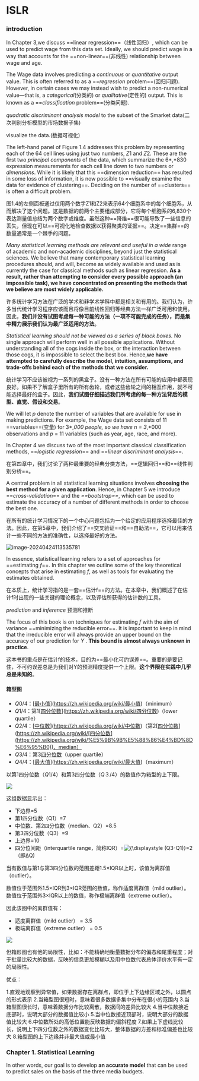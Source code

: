 # ISLR

### introduction

In Chapter 3,we discuss ==linear regression==（线性回归）, which can be used to predict wage from this data set. Ideally, we should predict wage in a way that accounts for the ==non-linear==(非线性) relationship between wage and age. 

The Wage data involves predicting a *continuous* or *quantitative* output value. This is often referred to as a ==*regression* problem==(回归问题). However, in certain cases we may instead wish to predict a non-numerical value—that is, a *categorical*(分类的) or *qualitative*(定性的) output. This is known as a ==*classification* problem==(分类问题). 

 *quadratic discriminant analysis model* to the subset of the Smarket data(二次判别分析模型的市场数据子集)

 visualize the data.(数据可视化)

The left-hand panel of Figure 1.4 addresses this problem by representing each of the 64 cell lines using just two numbers, *Z*1 and *Z*2. These are the first two *principal components* of the data, which summarize the 6*,*830 expression measurements for each cell line down to two numbers or *dimensions*. While it is likely that this ==dimension reduction== has resulted in some loss of information, it is now possible to ==visually examine the data for evidence of clustering==. Deciding on the number of ==clusters== is often a difficult problem. 

图1.4的左侧面板通过仅用两个数字Z1和Z2来表示64个细胞系中的每个细胞系，从而解决了这个问题。这是数据的前两个主要组成部分，它将每个细胞系的6,830个表达测量值总结为两个数字或维度。虽然这种==降维==很可能导致了一些信息的丢失，但现在可以==可视化地检查数据以获得聚类的证据==。决定==集群==的数量通常是一个棘手的问题。

*Many statistical learning methods are relevant and useful in a wide* range of academic and non-academic disciplines, beyond just the statistical sciences. We believe that many contemporary statistical learning procedures should, and will, become as widely available and used as is currently the case for classical methods such as linear regression. **As a result, rather than attempting to consider every possible approach (an impossible task), we have concentrated on presenting the methods that we believe are most widely applicable.**

许多统计学习方法在广泛的学术和非学术学科中都是相关和有用的。我们认为，许多当代统计学习程序应该而且将像目前线性回归等经典方法一样广泛可用和使用。因此，**我们并没有试图考虑每一种可能的方法（一项不可能完成的任务），而是集中精力展示我们认为最广泛适用的方法**。

*Statistical learning should not be viewed as a series of black boxes.* No single approach will perform well in all possible applications. Without understanding all of the cogs inside the box, or the interaction between those cogs, it is impossible to select the best box. Hence,**we have attempted to carefully describe the model, intuition, assumptions, and trade-offs behind each of the methods that we consider.**

统计学习不应该被视为一系列的黑盒子。没有一种方法在所有可能的应用中都表现良好。如果不了解盒子里所有的所有齿轮，或者这些齿轮之间的相互作用，就不可能选择最好的盒子。因此，**我们试图仔细描述我们所考虑的每一种方法背后的模型、直觉、假设和交易**。

We will let *p* denote the number of variables that are available for use in making predictions. For example, the Wage data set consists of 11 ==variables==(变量) for 3*,*000 people, so we have *n* = 3*,*000 observations and *p* = 11 variables (such as year, age, race, and more). 

 In Chapter 4 we discuss two of the most important classical classification methods, ==*logistic regression*== and ==*linear discriminant analysis*==.

在第四章中，我们讨论了两种最重要的经典分类方法，==逻辑回归==和==线性判别分析==。

A central problem in all statistical learning situations involves **choosing the best method for a given application**. Hence, in Chapter 5 we introduce ==*cross-validation*== and the *==bootstrap==*, which can be used to estimate the accuracy of a number of different methods in order to choose the best one.

在所有的统计学习情况下的一个中心问题包括为一个给定的应用程序选择最佳的方法。因此，在第5章中，我们介绍了==交叉验证==和==自助法==，它可以用来估计一些不同的方法的准确性，以选择最好的方法。

![image-20240424113535781](C:\Users\27198\AppData\Roaming\Typora\typora-user-images\image-20240424113535781.png)

In essence, statistical learning refers to a set of approaches for ==estimating *f*==. In this chapter we outline some of the key theoretical concepts that arise in estimating *f*, as well as tools for evaluating the estimates obtained.

在本质上，统计学习指的是一套==估计f==的方法。在本章中，我们概述了在估计f时出现的一些关键的理论概念，以及评估所获得的估计数的工具。

*prediction* and *inference*    预测和推断

The focus of this book is on techniques for estimating *f* with the aim of variance ==minimizing the reducible error==. It is important to keep in mind that the irreducible error will always provide an upper bound on the accuracy of our prediction for *Y* . **This bound is almost always unknown in practice**.

这本书的重点是在估计f的技术，目的为==最小化可约误差==。重要的是要记住，不可约误差总是为我们对Y的预测精度提供一个上限。**这个界限在实践中几乎总是未知的**。

#### 箱型图

- *Q*0/4：[[最小值](https://zh.wikipedia.org/wiki/%E6%9C%80%E5%B0%8F%E5%80%BC)](https://zh.wikipedia.org/wiki/最小值)（minimum）
- *Q*1/4：第1[[四分位数](https://zh.wikipedia.org/wiki/%E5%9B%9B%E5%88%86%E4%BD%8D%E6%95%B0)](https://zh.wikipedia.org/wiki/四分位数)（lower quartile）
- *Q*2/4：[[中位数](https://zh.wikipedia.org/wiki/%E4%B8%AD%E4%BD%8D%E6%95%B8)](https://zh.wikipedia.org/wiki/中位數)（第2[[四分位数](https://zh.wikipedia.org/wiki/%E5%9B%9B%E5%88%86%E4%BD%8D%E6%95%B0)](https://zh.wikipedia.org/wiki/[四分位数](https://zh.wikipedia.org/wiki/%E5%9B%9B%E5%88%86%E4%BD%8D%E6%95%B0))、median）
- *Q*3/4：第3[四分位数](https://zh.wikipedia.org/wiki/四分位数)（upper quartile）
- *Q*4/4：[[最大值](https://zh.wikipedia.org/wiki/%E6%9C%80%E5%A4%A7%E5%80%BC)](https://zh.wikipedia.org/wiki/最大值)（maximum）

以第1四分位数（*Q*1/4）和第3四分位数（*Q*３/4）的数值作为箱型的上下限。



![](C:\Users\27198\Downloads\箱ひげ図の具体例.png)

这组数据显示出：

- 下边界=5
- 第1四分位数（Q1）=7
- 中位数、第2四分位数（median、Q2）=8.5
- 第3四分位数（Q3）=9
- 上边界=10
- 四分位间距（interquartile range，简称IQR）=![{\displaystyle (Q3-Q1)}](https://wikimedia.org/api/rest_v1/media/math/render/svg/a73064552e3cf8d693d2ca9b2e4f184429c47c67)=2 （即ΔQ)

当有数值与第1与第3四分位数的范围差距1.5×IQR以上时，该值为离群值（outlier）。

数值位于范围外1.5×IQR到3×IQR范围的数值，称作适度离群值（mild outlier）。
数值位于范围外3×IQR以上的数值，称作极端离群值（extreme outlier）。

因此该图中的离群值有：

- 适度离群值（mild outlier） = 3.5
- 极端离群值（extreme outlier） = 0.5

![](D:\Desktop\markdowm\建模.img\a9bfba199d7142539d51bf50ea79a36e.png)

但箱形图也有他的局限性，比如：不能精确地衡量数据分布的偏态和尾重程度；对于批量比较大的数据，反映的信息更加模糊以及用中位数代表总体评价水平有一定的局限性。

优点：

1.直观地观察到异常值，如果数据存在离群点，即位于上下边缘区域之外，以圆点的形式表示
2.当箱型图很短时，意味着很多数据多集中分布在很小的范围内
3.当箱型图很长时，意味着数据分布比较离散，数据间的差异比较大
4.当中位数接近底部时，说明大部分的数据值比较小
5.当中位数接近顶部时，说明大部分的数据值比较大
6.中位数所处的高低位置能反映数据的偏斜程度
7.如果上下虚线比较长，说明上下四分位数之外的数据变化比较大，整体数据的方差和标准偏差也比较大
8.箱型图的上下边缘并非最大值或最小值



### Chapter 1. Statistical Learning

In other words, our goal is to develop **an accurate model** that can be used to predict sales on the basis of the three media budgets.